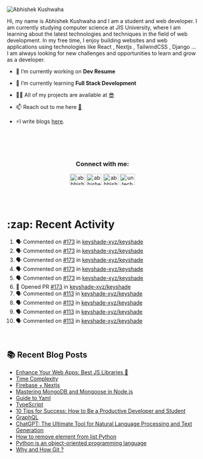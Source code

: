 <!-- <img src="./profileheader.png"> -->

![Abhishek Kushwaha](https://wiidgets.vercel.app/api/banner?title=Abhishek%20Kushwaha&bio=Code%20|%20Community%20|%20Music&twitter=abbhishekstwt)

<!-- <h1 align="center"> <img src="https://c.tenor.com/HO7EBVsu04oAAAAi/pikachu-pokemon.gif" width="50"> I'm Abhishek Kushwaha <img src="https://cdn.discordapp.com/emojis/852778687958482944.gif?v=1" width="50"></h1>
<p align="center">
  <img src="https://readme-typing-svg.herokuapp.com?color=00FFFF&width=380&height=45&lines=UG+at+JIS+UNIVERSITY;GDSC+Lead+22;Discord+Bot+Developer;Full+Stack+Developer;Open-Source+Enthusiast;Nice+To+Meet+You+...;&center=true">
  </p>




 -->
Hi, my name is Abhishek Kushwaha and I am a student and web developer.
I am currently studying computer science at JIS University, where I am learning about the latest technologies and techniques in the field of web development.
In my free time, I enjoy building websites and web applications using technologies like React , Nextjs , TailwindCSS , Django ... I am always looking for new challenges and opportunities to learn and grow as a developer.


- 🔭 I’m currently working on **Dev Resume**

- 🌱 I’m currently learning **Full Stack Development**

- 👨‍💻 All of my projects are available at [😎](https://github.com/Abbhiishek)

- 📫 Reach out to me here **[📧](abhishekkushwaha1479@gmail.com)**

- ⚡I write blogs [here](https://dev.to/abbhiishek).

<br>
<br>
<br>

<h3  align="center">Connect with me:</h3>
<p  align="center">
<a href="https://twitter.com/abbhishek_k" target="blank"><img align="center" src="https://raw.githubusercontent.com/rahuldkjain/github-profile-readme-generator/master/src/images/icons/Social/twitter.svg" alt="abbhishek_k" height="30" width="40" /></a>
<a href="https://linkedin.com/in/abhishek-kushwaha-653a74213/" target="blank"><img align="center" src="https://raw.githubusercontent.com/rahuldkjain/github-profile-readme-generator/master/src/images/icons/Social/linked-in-alt.svg" alt="abhishek-kushwaha-653a74213/" height="30" width="40" /></a>
<a href="https://instagram.com/abbhishek_k" target="blank"><img align="center" src="https://raw.githubusercontent.com/rahuldkjain/github-profile-readme-generator/master/src/images/icons/Social/instagram.svg" alt="abbhishek_k" height="30" width="40" /></a>
<a href="https://www.youtube.com/c/UCDV_cwac9byivL5hvpU9mHQ" target="blank"><img align="center" src="https://raw.githubusercontent.com/rahuldkjain/github-profile-readme-generator/master/src/images/icons/Social/youtube.svg" alt="untechnicaltech" height="30" width="40" /></a>

</p>
<br>
<br>
<h1>:zap: Recent Activity</h1>

<!--START_SECTION:activity-->
1. 🗣 Commented on [#173](https://github.com/keyshade-xyz/keyshade/pull/173#issuecomment-2039885944) in [keyshade-xyz/keyshade](https://github.com/keyshade-xyz/keyshade)
2. 🗣 Commented on [#173](https://github.com/keyshade-xyz/keyshade/pull/173#issuecomment-2039541502) in [keyshade-xyz/keyshade](https://github.com/keyshade-xyz/keyshade)
3. 🗣 Commented on [#173](https://github.com/keyshade-xyz/keyshade/pull/173#issuecomment-2039519092) in [keyshade-xyz/keyshade](https://github.com/keyshade-xyz/keyshade)
4. 🗣 Commented on [#173](https://github.com/keyshade-xyz/keyshade/pull/173#issuecomment-2039478783) in [keyshade-xyz/keyshade](https://github.com/keyshade-xyz/keyshade)
5. 🗣 Commented on [#173](https://github.com/keyshade-xyz/keyshade/pull/173#issuecomment-2039210491) in [keyshade-xyz/keyshade](https://github.com/keyshade-xyz/keyshade)
6. 💪 Opened PR [#173](https://github.com/keyshade-xyz/keyshade/pull/173) in [keyshade-xyz/keyshade](https://github.com/keyshade-xyz/keyshade)
7. 🗣 Commented on [#113](https://github.com/keyshade-xyz/keyshade/issues/113#issuecomment-2038936090) in [keyshade-xyz/keyshade](https://github.com/keyshade-xyz/keyshade)
8. 🗣 Commented on [#113](https://github.com/keyshade-xyz/keyshade/issues/113#issuecomment-1963270898) in [keyshade-xyz/keyshade](https://github.com/keyshade-xyz/keyshade)
9. 🗣 Commented on [#113](https://github.com/keyshade-xyz/keyshade/issues/113#issuecomment-1956002414) in [keyshade-xyz/keyshade](https://github.com/keyshade-xyz/keyshade)
10. 🗣 Commented on [#113](https://github.com/keyshade-xyz/keyshade/issues/113#issuecomment-1955994389) in [keyshade-xyz/keyshade](https://github.com/keyshade-xyz/keyshade)
<!--END_SECTION:activity-->

<br>

  
## :books: Recent Blog Posts

<!-- BLOG-POST-LIST:START -->
- [Enhance Your Web Apps: Best JS Libraries 🔧](https://dev.to/abbhiishek/enhance-your-web-apps-best-js-libraries-1a3f)
- [Time Complexity](https://dev.to/abbhiishek/time-complexity-41a1)
- [Firebase + Nextjs](https://dev.to/abbhiishek/firebase-nextjs-511a)
- [Mastering MongoDB and Mongoose in Node.js](https://dev.to/abbhiishek/mastering-mongodb-and-mongoose-in-nodejs-1be5)
- [Guide to Yaml](https://dev.to/abbhiishek/guide-to-yaml-339b)
- [TypeScript](https://dev.to/abbhiishek/typescript-3abm)
- [10 Tips for Success: How to Be a Productive Developer and Student](https://dev.to/abbhiishek/10-tips-for-success-how-to-be-a-productive-developer-and-student-440f)
- [GraphQL](https://dev.to/abbhiishek/graphql-2hc2)
- [ChatGPT: The Ultimate Tool for Natural Language Processing and Text Generation](https://dev.to/abbhiishek/chatgpt-the-ultimate-tool-for-natural-language-processing-and-text-generation-40ag)
- [How to remove element from list Python](https://dev.to/abbhiishek/how-to-remove-element-from-list-python-22d6)
- [Python is an object-oriented programming language](https://dev.to/abbhiishek/python-an-object-oriented-programming-language-2ob8)
- [Why and How Git ?](https://dev.to/abbhiishek/why-and-how-git--25cl)
<!-- BLOG-POST-LIST:END -->

